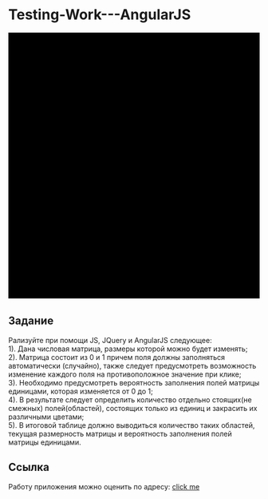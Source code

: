 # Testing-Work---AngularJS
<p align="center"><img src="video.gif" /></p>

## Задание 
Рализуйте при помощи JS, JQuery и AngularJS следующее: <br/>
1). Дана числовая матрица, размеры которой можно будет изменять;<br/>
2). Матрица состоит из 0 и 1 причем поля должны заполняться автоматически (случайно), также следует предусмотреть возможность изменение каждого поля на противоположное значение при клике; <br/>
3). Необходимо предусмотреть вероятность заполнения полей матрицы единицами, которая изменяется от 0 до 1; <br/>
4). В результате следует определить количество отдельно стоящих(не смежных) полей(областей), состоящих только из единиц и закрасить их различными цветами; <br/>
5). В итоговой таблице должно выводиться количество таких областей, текущая размерность матрицы и вероятность заполнения полей матрицы единицами. <br/>

## Ссылка
Работу приложения можно оценить по адресу: <a href="https://rawcdn.githack.com/5-th/Testing-Work---AngularJS/master/index.html"> click me </a>
